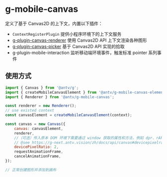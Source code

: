 # g-mobile-canvas

定义了基于 Canvas2D 的上下文，内置以下插件：

-   `ContextRegisterPlugin` 提供小程序环境下的上下文服务
-   [g-plugin-canvas-renderer](https://g-next.antv.vision/zh/docs/plugins/canvas-renderer) 使用 Canvas2D API 上下文渲染各种图形
-   [g-plugin-canvas-picker](https://g-next.antv.vision/zh/docs/plugins/canvas-picker) 基于 Canvas2D API 实现的拾取
-   g-plugin-mobile-interaction 监听移动端环境事件，触发标准 pointer 系列事件

## 使用方式

```js
import { Canvas } from '@antv/g';
import { createMobileCanvasElement } from '@antv/g-mobile-canvas-element';
import { Renderer } from '@antv/g-mobile-canvas';

const renderer = new Renderer();
// use existed context
const canvasElement = createMobileCanvasElement(context);

const canvas = new Canvas({
    canvas: canvasElement,
    renderer,
    //（可选）传入原本 DOM 环境下需要通过 window 获取的属性和方法，例如 dpr、rAF 等
    // @see https://g-next.antv.vision/zh/docs/api/canvas#devicepixelratio
    devicePixelRatio: 2,
    requestAnimationFrame,
    cancelAnimationFrame,
});

// 正常创建图形并添加到画布
```
